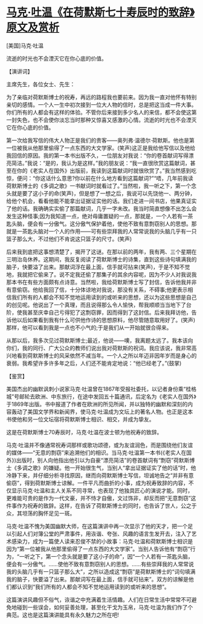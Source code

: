 # [马克·吐温《在荷默斯七十寿辰时的致辞》原文及赏析](https://www.vrrw.net/wx/14676.html)

[美国]马克·吐温

流逝的时光也不会湮灭它在你心底的价值。

【演讲词】

主席先生，各位女士、先生：

为了亲临对荷默斯博士的祝寿，再远的路程我也要前来。因为我一直对他怀有特别亲切的感情。一个人一生中初次接到一位大人物的信时，总是把这当成一件大事。你们所有的人都会有这样的体验。不管你后来接到多少名人的来信，都不会使这第一封失色，也不会使你淡忘当时那种又惊喜又感激的心情。流逝的时光也不会湮灭它在你心底的价值。

第一次给我写信的伟大人物正是我们的贵客——奥列弗·温德尔·荷默斯。他也是第一位被我从他那里偷得了一点东西的大文学家。(笑声)这正是我给他写信以及他给我回信的原因。我的第一本书出版不久，一位朋友对我说：“你的卷首献词写得漂亮简洁。”我说：“是的，我认为是这样。”我的朋友说：“我一直很欣赏这篇献词，甚至在你的《老实人在国外》出版前，我读到这篇献词时就很欣赏了。”我当然感到吃惊，便问：“你这话什么意思?你以前在什么地方看到这篇献词?”“唔，几年前我读荷默斯博士的《多调之歌》一书献词时就看过了。”当然啦，我一听之下，第一个念头就是要了这小子的命(笑声)，但是想了一想之后，我说可以先饶他一、两分钟，给他个机会，看看他能不能拿出证据证实他的话。我们走进一间书店，他果真证实了他的话。我确确实实偷了那篇献词，几乎一字未改。我当时简直想像不出怎么会发生这种怪事;因为我知道一点，绝对毋庸置疑的一点，那就是，一个人若有一茶匙头脑，便会有一分傲气。这分傲气保护着他，使他不致有意剽窃别人的思想。那就是一茶匙头脑对一个人的作用——可有些崇拜我的人常常说我的头脑几乎有一只篮子那么大，不过他们不肯说这只篮子的尺寸。(笑声)

后来我到底把这事想清楚了，揭开了这谜。在那以前的两年，我有两、三个星期在三明治岛休养。这期间，我反复阅读了荷默斯博士的诗集，直到这些诗句填满我的脑子，快要溢了出来。那献词浮在最上面，信手就可拈来(笑声)，于是不知不觉地，我就把它偷来了。说不定我还偷了那集子的其余内容呢，因为不少人对我说我那本书在有些方面颇有点诗意。当然啦，我给荷默斯博士写了封信，告诉他我并非有意偷窃。他给我回了信，十分体谅地对我说，那没有关系，不碍事;他更表示相信我们所有的人都会不知不觉地运用读到的或听来的思想，还以为这些思想是自己的创见呢。他说出了一个真理，而且说得那么令人愉快，帮我顺顺当当地下了台阶，使我甚至庆幸自己亏得犯了这剽窃罪，因而得到了这封信。后来我拜访他，告诉他以后如果看到我有什么可供他作诗的思想原料，他尽管随意取用好了。(笑声)那样，他可以看到我是一点也不小气的;于是我们从一开始就很合得来。

从那以后，我多次见过荷默斯博士;最近，他说——噢，我离题太远了。我本该向你们，我的同行、广大公众的教师们说出我对荷默斯的祝词。我应该说，我非常高兴地看到荷默斯博士的风采依然不减当年。一个人之所以年迈非因年岁而是身心的衰弱。我希望许多许多年之后，人们还不能肯定地说：“他已经老了。”(鼓掌)



【鉴赏】

美国杰出的幽默讽刺小说家马克·吐温曾在1867年受报社委托，以记者身份乘“桂格城”号邮轮去欧洲、中东旅行，在途中发回五十篇通讯，后定名为《老实人在国外》于1869年出版。书中报道了作者在欧洲的所见所闻，并以独特的幽默和深刻的内容轰动了美国文学界和新闻界，使马克·吐温成为文坛上的著名人物。也正是这本书使他和另一位文坛宿将荷默斯博士相识、相交，并成为挚友。

这是在荷默斯博士70寿辰时，马克·吐温在波士顿为他祝寿的致辞。

马克·吐温并不像通常祝寿词那样或歌功颂德，或为友谊润色，而是围绕他们友谊的媒体——“无意的剽窃”来追溯他们的相识。当马克·吐温第一本书(《老实人在国外》)出版时，别人向他指出他引以为自豪“漂亮简洁”的卷首献词有“剽窃”荷默斯博士《多调之歌》的嫌疑。他一开始很生气，当别人“拿出证据证实了他的话”时，他冷静下来，并仔细分析寻找原因，继而向荷默斯博士写信，坦诚地告之“并非有意偷窃”，得到荷默斯博士谅解。一件平凡而曲折的小事，成为祝寿致辞的内容，不仅显示马克·吐温和主人关系不同寻常，也表现了他独具匠心的演说才能。同时，更难能可贵的是作为一代文豪，并不恃才自傲，文过饰非，却反而把“无意剽窃”这件事作为祝寿的致辞。这样，在告诉了荷默斯博士的同时，也告诉了世人，公之于众，其坦荡的胸怀足见一斑。

马克·吐温不愧为美国幽默大师，在这篇演讲中再一次显示了他的天才，把一个足以引起人们对簿公堂的严肃事件，用诙谐、夸张、风趣的语言生发开去，注入了艺术感染力，成为一篇使人读来忍俊不禁的小故事：马克·吐温和荷默斯博士相识是因为“第一位被我从他那里偷得了一点东西的大文学家”。当别人告诉他有“剽窃”行为，“一听之下，第一个念头就是要了这小子的命”，因“一个人若有一茶匙头脑，便会有一分傲气。……使他不致有意剽窃别人的思想。……有些崇拜我的人常常说我的头脑几乎有一只篮子那么大”，之所以造成这“剽窃”是荷默斯博士的“词句填满我的脑子，快要溢了出来。那献词写在最上面，信手就可拈来”。双方的谅解是他们都认识到“我们所有的人都会不知不觉地运用读到的或听来的思想”。

这篇演讲风趣但不俗气，诙谐之中充满着生活情趣。人们在日常生活中常常不可避免地碰到一些误会，如何妥善处理，甚至化干戈为玉帛，马克·吐温为我们作了个典范。这也是这篇演讲能具有永久魅力之所在吧!


